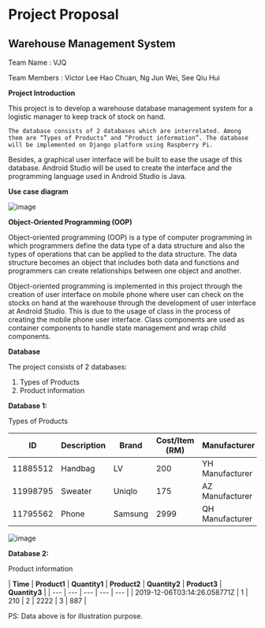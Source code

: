 ##

##

# Project Proposal



## Warehouse Management System





Team Name                   : VJQ

Team Members                : Victor Lee Hao Chuan, Ng Jun Wei, See Qiu Hui

**Project Introduction**

  This project is to develop a warehouse database management system for a logistic manager to keep track of stock on hand. 
  
	The database consists of 2 databases which are interrelated. Among them are “Types of Products” and “Product information”. The database will be implemented on Django platform using Raspberry Pi.
	
  Besides, a graphical user interface will be built to ease the usage of this database. Android Studio will be used to create the interface and the programming language used in Android Studio is Java. 


**Use case diagram**

![image](https://user-images.githubusercontent.com/55492290/71544874-32714d80-29bf-11ea-9c65-809e3146021a.png)

**Object-Oriented Programming (OOP)**

  Object-oriented programming (OOP) is a type of computer programming in which programmers define the data type of a data structure and also the types of operations that can be applied to the data structure. The data structure becomes an object that includes both data and functions and programmers can create relationships between one object and another. 
	
  Object-oriented programming is implemented in this project through the creation of user interface on mobile phone where user can check on the stocks on hand at the warehouse through the development of user interface at Android Studio. This is due to the usage of class in the process of creating the mobile phone user interface. Class components are used as container components to handle state management and wrap child components.

**Database**

The project consists of 2 databases:

1. Types of Products
2. Product information 

**Database 1:**

Types of Products

| **ID** | **Description** | **Brand** | **Cost/Item (RM)** | **Manufacturer** |
| --- | --- | --- | --- | --- |
| 11885512 | Handbag | LV | 200 | YH Manufacturer |
| 11998795 | Sweater | Uniqlo | 175 | AZ Manufacturer |
| 11795562 | Phone | Samsung | 2999 | QH Manufacturer |
![image](https://user-images.githubusercontent.com/55492290/71544935-f38fc780-29bf-11ea-8dc2-4a546bc97111.png)


**Database 2:**

Product information

| **Time** | **Product1** | **Quantity1** | **Product2** | **Quantity2** | **Product3** | **Quantity3** |
| --- | --- | --- | --- | --- |
| 2019-12-06T03:14:26.058771Z | 1 | 210 | 2 | 2222 | 3 | 887 |

PS: Data above is for illustration purpose.
